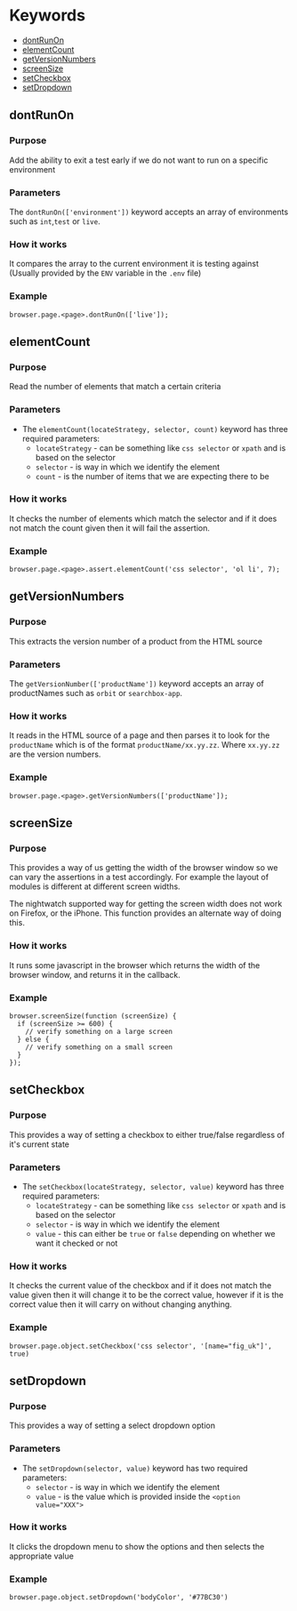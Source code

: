 # Keywords 

* [dontRunOn](#dontrunon)
* [elementCount](#elementcount)
* [getVersionNumbers](#getversionnumbers)
* [screenSize](#screensize)
* [setCheckbox](#setcheckbox)
* [setDropdown](#setdropdown)

## dontRunOn

### Purpose

Add the ability to exit a test early if we do not want to run on a specific environment

### Parameters

The ```dontRunOn(['environment'])``` keyword accepts an array of environments such as ```int```,```test``` or ```live```.

### How it works

It compares the array to the current environment it is testing against (Usually provided by the ```ENV``` variable in the ```.env``` file)

### Example

```
browser.page.<page>.dontRunOn(['live']);
```

## elementCount

### Purpose

Read the number of elements that match a certain criteria

### Parameters

* The ```elementCount(locateStrategy, selector, count)``` keyword has three required parameters:
  * ```locateStrategy``` - can be something like ```css selector``` or ```xpath``` and is based on the selector
  * ```selector``` - is way in which we identify the element 
  * ```count``` - is the number of items that we are expecting there to be

### How it works

It checks the number of elements which match the selector and if it does not match the count given then it will fail the assertion.

### Example

```
browser.page.<page>.assert.elementCount('css selector', 'ol li', 7);
```

## getVersionNumbers

### Purpose

This extracts the version number of a product from the HTML source

### Parameters

The ```getVersionNumber(['productName'])``` keyword accepts an array of productNames such as ```orbit``` or ```searchbox-app```.

### How it works

It reads in the HTML source of a page and then parses it to look for the ```productName``` which is of the format ```productName/xx.yy.zz```. Where ```xx.yy.zz``` are the version numbers.

### Example

```
browser.page.<page>.getVersionNumbers(['productName']);
```

## screenSize

### Purpose

This provides a way of us getting the width of the browser window so we can vary the assertions in a test accordingly. For example the layout of modules is different at different screen widths.

The nightwatch supported way for getting the screen width does not work on Firefox, or the iPhone. This function provides an alternate way of doing this.

### How it works

It runs some javascript in the browser which returns the width of the browser window, and returns it in the callback.

### Example

```
browser.screenSize(function (screenSize) {
  if (screenSize >= 600) {
    // verify something on a large screen 
  } else {
    // verify something on a small screen 
  }
});
```

## setCheckbox

### Purpose

This provides a way of setting a checkbox to either true/false regardless of it's current state

### Parameters

* The ```setCheckbox(locateStrategy, selector, value)``` keyword has three required parameters:
  * ```locateStrategy``` - can be something like ```css selector``` or ```xpath``` and is based on the selector
  * ```selector``` - is way in which we identify the element 
  * ```value``` - this can either be ```true``` or ```false``` depending on whether we want it checked or not

### How it works

It checks the current value of the checkbox and if it does not match the value given then it will change it to be the correct value, however if it is the correct value then it will carry on without changing anything.

### Example

```
browser.page.object.setCheckbox('css selector', '[name="fig_uk"]', true)
```

## setDropdown

### Purpose

This provides a way of setting a select dropdown option

### Parameters

* The ```setDropdown(selector, value)``` keyword has two required parameters:
  * ```selector``` - is way in which we identify the element 
  * ```value``` - is the value which is provided inside the ```<option value="XXX">```

### How it works

It clicks the dropdown menu to show the options and then selects the appropriate value

### Example

```
browser.page.object.setDropdown('bodyColor', '#77BC30')
```